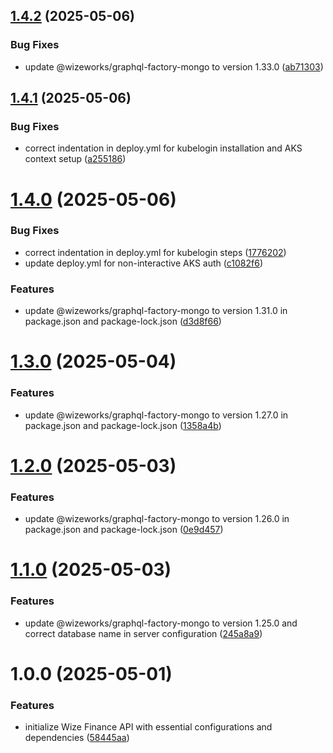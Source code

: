 ## [1.4.2](https://github.com/wize-works/wize-finance/compare/v1.4.1...v1.4.2) (2025-05-06)


### Bug Fixes

* update @wizeworks/graphql-factory-mongo to version 1.33.0 ([ab71303](https://github.com/wize-works/wize-finance/commit/ab713035984bb702ca0fdb99958ebc3a73c4550c))

## [1.4.1](https://github.com/wize-works/wize-finance/compare/v1.4.0...v1.4.1) (2025-05-06)


### Bug Fixes

* correct indentation in deploy.yml for kubelogin installation and AKS context setup ([a255186](https://github.com/wize-works/wize-finance/commit/a2551861fcfed5c677211ab3e7437710c4d9a200))

# [1.4.0](https://github.com/wize-works/wize-finance/compare/v1.3.0...v1.4.0) (2025-05-06)


### Bug Fixes

* correct indentation in deploy.yml for kubelogin steps ([1776202](https://github.com/wize-works/wize-finance/commit/177620209250fd933a243dc1c038a1f704364198))
* update deploy.yml for non-interactive AKS auth ([c1082f6](https://github.com/wize-works/wize-finance/commit/c1082f6a857c307b35bce0ee7ad2c19e37825ec1))


### Features

* update @wizeworks/graphql-factory-mongo to version 1.31.0 in package.json and package-lock.json ([d3d8f66](https://github.com/wize-works/wize-finance/commit/d3d8f661c7df9d4340641a5659cf30ffd589faff))

# [1.3.0](https://github.com/wize-works/wize-finance/compare/v1.2.0...v1.3.0) (2025-05-04)


### Features

* update @wizeworks/graphql-factory-mongo to version 1.27.0 in package.json and package-lock.json ([1358a4b](https://github.com/wize-works/wize-finance/commit/1358a4bb12c76486ac20054109a456b3b7fbcd12))

# [1.2.0](https://github.com/wize-works/wize-finance/compare/v1.1.0...v1.2.0) (2025-05-03)


### Features

* update @wizeworks/graphql-factory-mongo to version 1.26.0 in package.json and package-lock.json ([0e9d457](https://github.com/wize-works/wize-finance/commit/0e9d457c7399fd4139b888d241e1dc140aa46634))

# [1.1.0](https://github.com/wize-works/wize-finance/compare/v1.0.0...v1.1.0) (2025-05-03)


### Features

* update @wizeworks/graphql-factory-mongo to version 1.25.0 and correct database name in server configuration ([245a8a9](https://github.com/wize-works/wize-finance/commit/245a8a9694816fce668d1e817722bdcd7bc11381))

# 1.0.0 (2025-05-01)


### Features

* initialize Wize Finance API with essential configurations and dependencies ([58445aa](https://github.com/wize-works/wize-finance/commit/58445aa43ec4a8d7087094843b48e416dcdcf60f))
